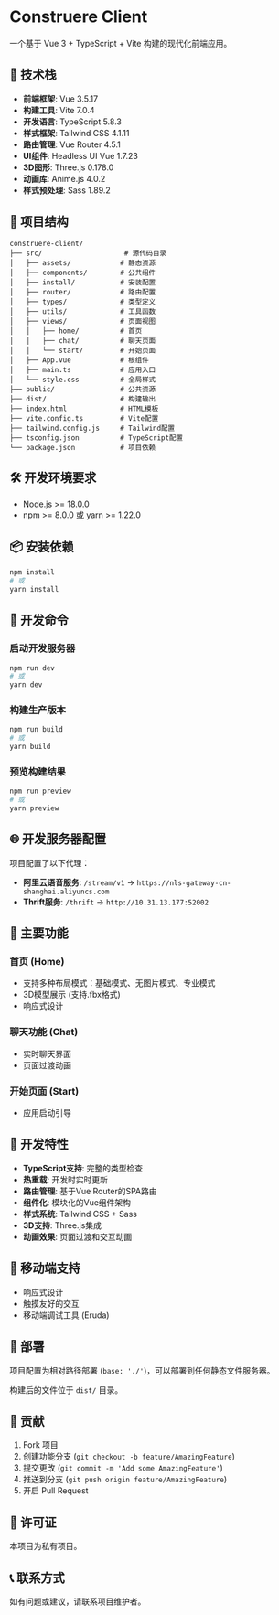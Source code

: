 # Construere Client

一个基于 Vue 3 + TypeScript + Vite 构建的现代化前端应用。

## 🚀 技术栈

- **前端框架**: Vue 3.5.17
- **构建工具**: Vite 7.0.4
- **开发语言**: TypeScript 5.8.3
- **样式框架**: Tailwind CSS 4.1.11
- **路由管理**: Vue Router 4.5.1
- **UI组件**: Headless UI Vue 1.7.23
- **3D图形**: Three.js 0.178.0
- **动画库**: Anime.js 4.0.2
- **样式预处理**: Sass 1.89.2

## 📁 项目结构

```
construere-client/
├── src/                    # 源代码目录
│   ├── assets/            # 静态资源
│   ├── components/        # 公共组件
│   ├── install/           # 安装配置
│   ├── router/            # 路由配置
│   ├── types/             # 类型定义
│   ├── utils/             # 工具函数
│   ├── views/             # 页面视图
│   │   ├── home/          # 首页
│   │   ├── chat/          # 聊天页面
│   │   └── start/         # 开始页面
│   ├── App.vue            # 根组件
│   ├── main.ts            # 应用入口
│   └── style.css          # 全局样式
├── public/                # 公共资源
├── dist/                  # 构建输出
├── index.html             # HTML模板
├── vite.config.ts         # Vite配置
├── tailwind.config.js     # Tailwind配置
├── tsconfig.json          # TypeScript配置
└── package.json           # 项目依赖
```

## 🛠️ 开发环境要求

- Node.js >= 18.0.0
- npm >= 8.0.0 或 yarn >= 1.22.0

## 📦 安装依赖

```bash
npm install
# 或
yarn install
```

## 🚀 开发命令

### 启动开发服务器
```bash
npm run dev
# 或
yarn dev
```

### 构建生产版本
```bash
npm run build
# 或
yarn build
```

### 预览构建结果
```bash
npm run preview
# 或
yarn preview
```

## 🌐 开发服务器配置

项目配置了以下代理：

- **阿里云语音服务**: `/stream/v1` → `https://nls-gateway-cn-shanghai.aliyuncs.com`
- **Thrift服务**: `/thrift` → `http://10.31.13.177:52002`

## 🎨 主要功能

### 首页 (Home)
- 支持多种布局模式：基础模式、无图片模式、专业模式
- 3D模型展示 (支持.fbx格式)
- 响应式设计

### 聊天功能 (Chat)
- 实时聊天界面
- 页面过渡动画

### 开始页面 (Start)
- 应用启动引导

## 🔧 开发特性

- **TypeScript支持**: 完整的类型检查
- **热重载**: 开发时实时更新
- **路由管理**: 基于Vue Router的SPA路由
- **组件化**: 模块化的Vue组件架构
- **样式系统**: Tailwind CSS + Sass
- **3D支持**: Three.js集成
- **动画效果**: 页面过渡和交互动画

## 📱 移动端支持

- 响应式设计
- 触摸友好的交互
- 移动端调试工具 (Eruda)

## 🚀 部署

项目配置为相对路径部署 (`base: './'`)，可以部署到任何静态文件服务器。

构建后的文件位于 `dist/` 目录。

## 🤝 贡献

1. Fork 项目
2. 创建功能分支 (`git checkout -b feature/AmazingFeature`)
3. 提交更改 (`git commit -m 'Add some AmazingFeature'`)
4. 推送到分支 (`git push origin feature/AmazingFeature`)
5. 开启 Pull Request

## 📄 许可证

本项目为私有项目。

## 📞 联系方式

如有问题或建议，请联系项目维护者。
